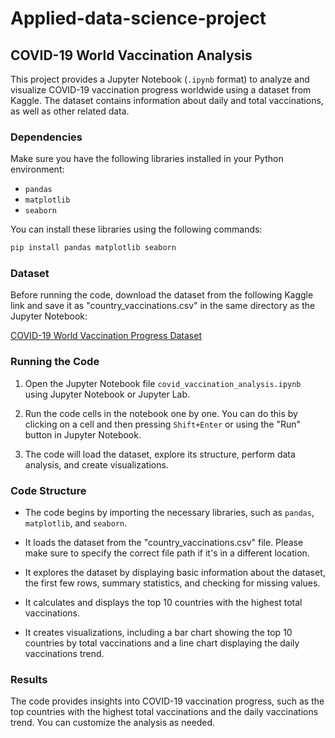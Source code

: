 # Applied-data-science-project

## COVID-19 World Vaccination Analysis

This project provides a Jupyter Notebook (`.ipynb` format) to analyze and visualize COVID-19 vaccination progress worldwide using a dataset from Kaggle. The dataset contains information about daily and total vaccinations, as well as other related data.

### Dependencies

Make sure you have the following libraries installed in your Python environment:

- `pandas`
- `matplotlib`
- `seaborn`

You can install these libraries using the following commands:

```bash
pip install pandas matplotlib seaborn
```

### Dataset

Before running the code, download the dataset from the following Kaggle link and save it as "country_vaccinations.csv" in the same directory as the Jupyter Notebook:

[COVID-19 World Vaccination Progress Dataset](https://www.kaggle.com/datasets/gpreda/covid-world-vaccination-progress)

### Running the Code

1. Open the Jupyter Notebook file `covid_vaccination_analysis.ipynb` using Jupyter Notebook or Jupyter Lab.

2. Run the code cells in the notebook one by one. You can do this by clicking on a cell and then pressing `Shift+Enter` or using the "Run" button in Jupyter Notebook.

3. The code will load the dataset, explore its structure, perform data analysis, and create visualizations.

### Code Structure

- The code begins by importing the necessary libraries, such as `pandas`, `matplotlib`, and `seaborn`.

- It loads the dataset from the "country_vaccinations.csv" file. Please make sure to specify the correct file path if it's in a different location.

- It explores the dataset by displaying basic information about the dataset, the first few rows, summary statistics, and checking for missing values.

- It calculates and displays the top 10 countries with the highest total vaccinations.

- It creates visualizations, including a bar chart showing the top 10 countries by total vaccinations and a line chart displaying the daily vaccinations trend.

### Results

The code provides insights into COVID-19 vaccination progress, such as the top countries with the highest total vaccinations and the daily vaccinations trend. You can customize the analysis as needed.




